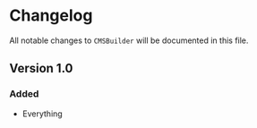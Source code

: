 # Changelog

All notable changes to `CMSBuilder` will be documented in this file.

## Version 1.0

### Added
- Everything
